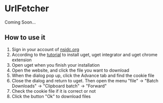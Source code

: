 # UrlFetcher


Coming Soon...


## How to use it

1. Sign in your account of [nsidc.org](https://nsidc.org)
2. According to the [tutorial](https://github.com/ugetdm/uget-integrator/wiki/Installation) to install uget, uget integrator and uget chrome extension
3. Open uget when you finish your installation
4. Open the website, and click the file you want to download
5. When the dialog pop up, click the Advance tab and find the cookie file 
7. Close the dialog and return to uget. Then open the menu "file" -> "Batch Downloads" -> "Clipboard batch" -> "Forward"
8. Check the cookie file if it is correct or not
9. Click the button "Ok" to download files
